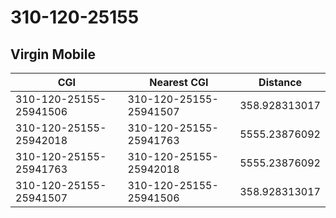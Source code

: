 # 310-120-25155
## Virgin Mobile


| CGI | Nearest CGI | Distance |
|-----|-------------|----------|
| 310-120-25155-25941506 | 310-120-25155-25941507 | 358.928313017 |
| 310-120-25155-25942018 | 310-120-25155-25941763 | 5555.23876092 |
| 310-120-25155-25941763 | 310-120-25155-25942018 | 5555.23876092 |
| 310-120-25155-25941507 | 310-120-25155-25941506 | 358.928313017 |
